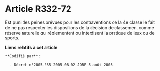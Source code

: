 # Article R332-72

Est puni des peines prévues pour les contraventions de la 4e classe le fait de ne pas respecter les dispositions de la
décision de classement comme réserve naturelle qui réglementent ou interdisent la pratique de jeux ou de sports.

**Liens relatifs à cet article**

	**Codifié par**:

	  - Décret n°2005-935 2005-08-02 JORF 5 août 2005
